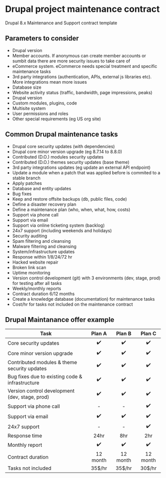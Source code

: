 # Drupal project maintenance contract
Drupal 8.x Maintenance and Support contract template


## Parameters to consider

- Drupal version
- Member accounts. If anonymous can create member accounts or sumbit data there are more security issues to take care of
- eCommerce system. eCommerce needs special treatment and specific maintenance tasks
- 3rd party integrations (authentication, APIs, external js libraries etc). More integrations mean more issues
- Database size
- Website activity status (traffic, bandwidth, page impressions, peaks)
- Drupal version
- Custom modules, plugins, code
- Multisite system
- User permissions and roles
- Other special requirements (eg US org site)

## Common Drupal maintenance tasks

- Drupal core security updates (with dependencies)
- Drupal core minor version upgrade (eg 8.7.14 to 8.8.0)
- Contributed (D.O.) modules security updates
- Contributed (D.O.) themes security updates (base theme)
- 3rd party integrations updates (eg update an external API endpoint)
- Update a module when a patch that was applied before is commited to a stable branch
- Apply patches
- Database and entity updates
- Bug fixes
- Keep and restore offsite backups (db, public files, code)
- Define a disaster recovery plan
- Define a maintenance plan (who, when, what, how, costs)
- Support via phone call
- Support via email
- Support via online ticketing system (backlog)
- 24x7 support (including weekends and holidays)
- Security auditing
- Spam filtering and cleansing
- Malware filtering and cleansing
- System/infrastructure updates
- Response within 1/8/24/72 hr
- Hacked website repair
- Broken link scan
- Uptime monitoring
- Version control development (git) with 3 environments (dev, stage, prod) for testing after all tasks
- Weekly/monthly reports
- Contract duration 6/12 months
- Create a knowledge database (documentation) for maintenance tasks
- Cost/hr for tasks not included on the maintenance contract

## Drupal Maintanance offer example

| Task   | Plan A    | Plan B    | Plan C   |
| ------ | :-------: | :-------: | :-------:|
| Core security updates | :heavy_check_mark: | :heavy_check_mark: | :heavy_check_mark: |
| Core minor version upgrade | :heavy_check_mark: | :heavy_check_mark: | :heavy_check_mark: |
| Contributed modules & theme security updates | :heavy_check_mark: | :heavy_check_mark: | :heavy_check_mark: |
| Bug fixes due to existing code & infrastructure | :heavy_check_mark: | :heavy_check_mark: | :heavy_check_mark: | 
| Version control development (dev, stage, prod) | :heavy_check_mark: | :heavy_check_mark: | :heavy_check_mark: | 
| Support via phone call | - | - | :heavy_check_mark: |
| Support via email | :heavy_check_mark: | :heavy_check_mark: | :heavy_check_mark: | 
| 24x7 support | - | - | :heavy_check_mark: | 
| Response time | 24hr | 8hr | 2hr |
| Monthly report | :heavy_check_mark: | :heavy_check_mark: | :heavy_check_mark: | 
| Contract duration | 12 month | 12 month | 12 month |
| Tasks not included | 35$/hr | 35$/hr | 30$/hr |
